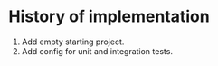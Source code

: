 History of implementation
=========================

1. Add empty starting project.
2. Add config for unit and integration tests.
